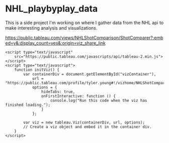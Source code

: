 # NHL_playbyplay_data
This is a side project I'm working on where I gather data from the NHL api to make interesting analysis and visualizations.

https://public.tableau.com/views/NHLShotComparison/ShotComparer?:embed=y&:display_count=yes&:origin=viz_share_link


<!DOCTYPE html>
<html>

<head>
    <title>Basic Embed</title>

    <script type="text/javascript"
	    src="https://public.tableau.com/javascripts/api/tableau-2.min.js"></script>
    <script type="text/javascript">
        function initViz() {
            var containerDiv = document.getElementById("vizContainer"),
                url = "https://public.tableau.com/profile/tyler.young#!/vizhome/NHLShotComparison/ShotComparer",
                options = {
                    hideTabs: true,
                    onFirstInteractive: function () {
                        console.log("Run this code when the viz has finished loading.");
                    }
                };

            var viz = new tableau.Viz(containerDiv, url, options);
            // Create a viz object and embed it in the container div.
        }
    </script>
</head>

<body onload="initViz();">
    <div id="vizContainer" style="width:800px; height:700px;"></div>
</body>

</html>

